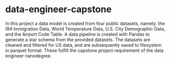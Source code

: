 # data-engineer-capstone
In this project a data model is created from four public datasets, namely: 
the I94 Immigration Data, World Temperature Data, U.S. City Demographic Data, and the
Airport Code Table. A data pipeline is created with Pandas to generate a star schema
from the provided datasets. The datasets are cleaned and filtered for US data, and are
subsequently saved to filesystem in parquet format. These fulfill the capstone project 
requirement of the data engineer nanodegree.